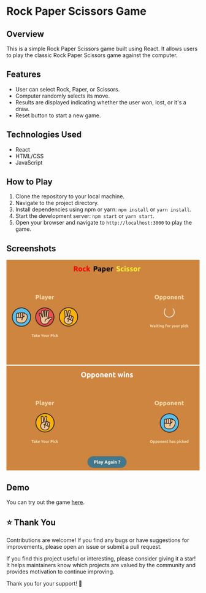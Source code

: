 # Rock Paper Scissors Game

## Overview
This is a simple Rock Paper Scissors game built using React. It allows users to play the classic Rock Paper Scissors game against the computer.

## Features
- User can select Rock, Paper, or Scissors.
- Computer randomly selects its move.
- Results are displayed indicating whether the user won, lost, or it's a draw.
- Reset button to start a new game.

## Technologies Used
- React
- HTML/CSS
- JavaScript

## How to Play
1. Clone the repository to your local machine.
2. Navigate to the project directory.
3. Install dependencies using npm or yarn: `npm install` or `yarn install`.
4. Start the development server: `npm start` or `yarn start`.
5. Open your browser and navigate to `http://localhost:3000` to play the game.

## Screenshots

![Screenshot 1](src/Assets/screenshot-1.png)
![Screenshot 2](src/Assets/screenshot-2.png)


## Demo
You can try out the game [here](https://shrabya35.github.io/Rock-paper-scissors/).

## ⭐️ Thank You 
Contributions are welcome! If you find any bugs or have suggestions for improvements, please open an issue or submit a pull request.

If you find this project useful or interesting, please consider giving it a star! It helps maintainers know which projects are valued by the community and provides motivation to continue improving.

Thank you for your support! 🚀


